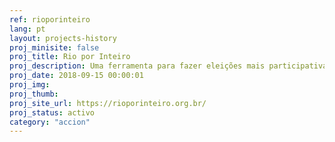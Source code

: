 ```yaml
---
ref: rioporinteiro
lang: pt
layout: projects-history
proj_minisite: false
proj_title: Rio por Inteiro
proj_description: Uma ferramenta para fazer eleições mais participativas. Para as últimas eleições no Brasil, a sociedade civil desenhou propostas e as candidaturas se comprometeram com elas. 
proj_date: 2018-09-15 00:00:01
proj_img:
proj_thumb:
proj_site_url: https://rioporinteiro.org.br/
proj_status: activo
category: "accion"
---
```

